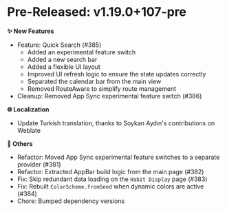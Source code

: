 <!-- markdownlint-disable MD036 -->
<!--
Title: Pre-Released or Released: v1.2.3+xx
-->

# Pre-Released: v1.19.0+107-pre

**✨ New Features**

- Feature: Quick Search (#385)
  - Added an experimental feature switch
  - Added a new search bar
  - Added a flexible UI layout
  - Improved UI refresh logic to ensure the state updates correctly
  - Separated the calendar bar from the main view
  - Removed RouteAware to simplify route management
- Cleanup: Removed App Sync experimental feature switch (#386)

**🌐 Localization**

- Update Turkish translation, thanks to Soykan Aydın's contributions on Weblate

**🧹 Others**

- Refactor: Moved App Sync experimental feature switches to a separate provider (#381)
- Refactor: Extracted AppBar build logic from the main page (#382)
- Fix: Skip redundant data loading on the `Habit Display` page (#383)
- Fix: Rebuilt `ColorScheme.fromSeed` when dynamic colors are active (#384)
- Chore: Bumped dependency versions
